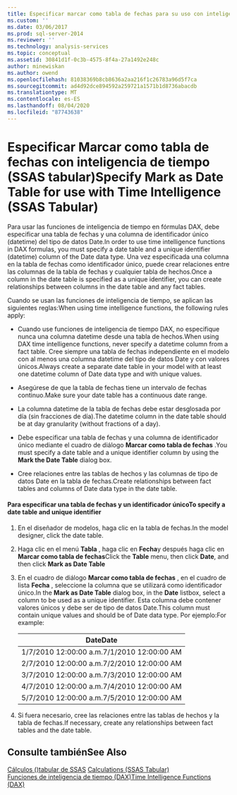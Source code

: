 ```yaml
---
title: Especificar marcar como tabla de fechas para su uso con inteligencia de tiempo (SSAS tabular) | Microsoft Docs
ms.custom: ''
ms.date: 03/06/2017
ms.prod: sql-server-2014
ms.reviewer: ''
ms.technology: analysis-services
ms.topic: conceptual
ms.assetid: 30841d1f-0c3b-4575-8f4a-27a1492e248c
author: minewiskan
ms.author: owend
ms.openlocfilehash: 81038369b8cb8636a2aa216f1c26783a96d5f7ca
ms.sourcegitcommit: ad4d92dce894592a259721a1571b1d8736abacdb
ms.translationtype: MT
ms.contentlocale: es-ES
ms.lasthandoff: 08/04/2020
ms.locfileid: "87743638"
---
```

# <a name="specify-mark-as-date-table-for-use-with-time-intelligence-ssas-tabular"></a><span data-ttu-id="fdb29-102">Especificar Marcar como tabla de fechas con inteligencia de tiempo (SSAS tabular)</span><span class="sxs-lookup"><span data-stu-id="fdb29-102">Specify Mark as Date Table for use with Time Intelligence (SSAS Tabular)</span></span>
  <span data-ttu-id="fdb29-103">Para usar las funciones de inteligencia de tiempo en fórmulas DAX, debe especificar una tabla de fechas y una columna de identificador único (datetime) del tipo de datos Date.</span><span class="sxs-lookup"><span data-stu-id="fdb29-103">In order to use time intelligence functions in DAX formulas, you must specify a date table and a unique identifier (datetime) column of the Date data type.</span></span> <span data-ttu-id="fdb29-104">Una vez especificada una columna en la tabla de fechas como identificador único, puede crear relaciones entre las columnas de la tabla de fechas y cualquier tabla de hechos.</span><span class="sxs-lookup"><span data-stu-id="fdb29-104">Once a column in the date table is specified as a unique identifier, you can create relationships between columns in the date table and any fact tables.</span></span>  
  
 <span data-ttu-id="fdb29-105">Cuando se usan las funciones de inteligencia de tiempo, se aplican las siguientes reglas:</span><span class="sxs-lookup"><span data-stu-id="fdb29-105">When using time intelligence functions, the following rules apply:</span></span>  
  
-   <span data-ttu-id="fdb29-106">Cuando use funciones de inteligencia de tiempo DAX, no especifique nunca una columna datetime desde una tabla de hechos.</span><span class="sxs-lookup"><span data-stu-id="fdb29-106">When using DAX time intelligence functions, never specify a datetime column from a fact table.</span></span> <span data-ttu-id="fdb29-107">Cree siempre una tabla de fechas independiente en el modelo con al menos una columna datetime del tipo de datos Date y con valores únicos.</span><span class="sxs-lookup"><span data-stu-id="fdb29-107">Always create a separate date table in your model with at least one datetime column of Date data type and with unique values.</span></span>  
  
-   <span data-ttu-id="fdb29-108">Asegúrese de que la tabla de fechas tiene un intervalo de fechas continuo.</span><span class="sxs-lookup"><span data-stu-id="fdb29-108">Make sure your date table has a continuous date range.</span></span>  
  
-   <span data-ttu-id="fdb29-109">La columna datetime de la tabla de fechas debe estar desglosada por día (sin fracciones de día).</span><span class="sxs-lookup"><span data-stu-id="fdb29-109">The datetime column in the date table should be at day granularity (without fractions of a day).</span></span>  
  
-   <span data-ttu-id="fdb29-110">Debe especificar una tabla de fechas y una columna de identificador único mediante el cuadro de diálogo **Marcar como tabla de fechas** .</span><span class="sxs-lookup"><span data-stu-id="fdb29-110">You must specify a date table and a unique identifier column by using the **Mark the Date Table** dialog box.</span></span>  
  
-   <span data-ttu-id="fdb29-111">Cree relaciones entre las tablas de hechos y las columnas de tipo de datos Date en la tabla de fechas.</span><span class="sxs-lookup"><span data-stu-id="fdb29-111">Create relationships between fact tables and columns of Date data type in the date table.</span></span>  
  
#### <a name="to-specify-a-date-table-and-unique-identifier"></a><span data-ttu-id="fdb29-112">Para especificar una tabla de fechas y un identificador único</span><span class="sxs-lookup"><span data-stu-id="fdb29-112">To specify a date table and unique identifier</span></span>  
  
1.  <span data-ttu-id="fdb29-113">En el diseñador de modelos, haga clic en la tabla de fechas.</span><span class="sxs-lookup"><span data-stu-id="fdb29-113">In the model designer, click the date table.</span></span>  
  
2.  <span data-ttu-id="fdb29-114">Haga clic en el menú **Tabla** , haga clic en **Fecha**y después haga clic en **Marcar como tabla de fechas**</span><span class="sxs-lookup"><span data-stu-id="fdb29-114">Click the **Table** menu, then click **Date**, and then click **Mark as Date Table**</span></span>  
  
3.  <span data-ttu-id="fdb29-115">En el cuadro de diálogo **Marcar como tabla de fechas** , en el cuadro de lista **Fecha** , seleccione la columna que se utilizará como identificador único.</span><span class="sxs-lookup"><span data-stu-id="fdb29-115">In the **Mark as Date Table** dialog box, in the **Date** listbox, select a column to be used as a unique identifier.</span></span> <span data-ttu-id="fdb29-116">Esta columna debe contener valores únicos y debe ser de tipo de datos Date.</span><span class="sxs-lookup"><span data-stu-id="fdb29-116">This column must contain unique values and should be of Date data type.</span></span> <span data-ttu-id="fdb29-117">Por ejemplo:</span><span class="sxs-lookup"><span data-stu-id="fdb29-117">For example:</span></span>  
  
    |<span data-ttu-id="fdb29-118">Date</span><span class="sxs-lookup"><span data-stu-id="fdb29-118">Date</span></span>|  
    |----------|  
    |<span data-ttu-id="fdb29-119">1/7/2010 12:00:00 a.m.</span><span class="sxs-lookup"><span data-stu-id="fdb29-119">7/1/2010 12:00:00 AM</span></span>|  
    |<span data-ttu-id="fdb29-120">2/7/2010 12:00:00 a.m.</span><span class="sxs-lookup"><span data-stu-id="fdb29-120">7/2/2010 12:00:00 AM</span></span>|  
    |<span data-ttu-id="fdb29-121">3/7/2010 12:00:00 a.m.</span><span class="sxs-lookup"><span data-stu-id="fdb29-121">7/3/2010 12:00:00 AM</span></span>|  
    |<span data-ttu-id="fdb29-122">4/7/2010 12:00:00 a.m.</span><span class="sxs-lookup"><span data-stu-id="fdb29-122">7/4/2010 12:00:00 AM</span></span>|  
    |<span data-ttu-id="fdb29-123">5/7/2010 12:00:00 a.m.</span><span class="sxs-lookup"><span data-stu-id="fdb29-123">7/5/2010 12:00:00 AM</span></span>|  
  
4.  <span data-ttu-id="fdb29-124">Si fuera necesario, cree las relaciones entre las tablas de hechos y la tabla de fechas.</span><span class="sxs-lookup"><span data-stu-id="fdb29-124">If necessary, create any relationships between fact tables and the date table.</span></span>  
  
## <a name="see-also"></a><span data-ttu-id="fdb29-125">Consulte también</span><span class="sxs-lookup"><span data-stu-id="fdb29-125">See Also</span></span>  
 <span data-ttu-id="fdb29-126">[Cálculos &#40;&#41;tabular de SSAS](calculations-ssas-tabular.md) </span><span class="sxs-lookup"><span data-stu-id="fdb29-126">[Calculations &#40;SSAS Tabular&#41;](calculations-ssas-tabular.md) </span></span>  
 [<span data-ttu-id="fdb29-127">Funciones de inteligencia de tiempo &#40;DAX&#41;</span><span class="sxs-lookup"><span data-stu-id="fdb29-127">Time Intelligence Functions &#40;DAX&#41;</span></span>](/dax/time-intelligence-functions-dax)  
  
  
